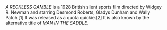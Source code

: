 _A RECKLESS GAMBLE_ is a 1928 British silent sports film directed by Widgey R. Newman and starring Desmond Roberts, Gladys Dunham and Wally Patch.[1] It was released as a quota quickie.[2] It is also known by the alternative title of _MAN IN THE SADDLE_.
